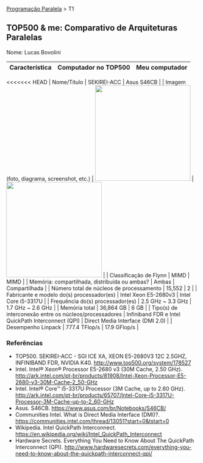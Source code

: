 [Programação Paralela](https://github.com/AndreaInfUFSM/elc139-2016a) > T1

TOP500 & me: Comparativo de Arquiteturas Paralelas
--------------------------------------------------

Nome: Lucas Bovolini

| Característica                                            | Computador no TOP500  | Meu computador  |
| --------------------------------------------------------- | --------------------- | --------------- |
<<<<<<< HEAD
| Nome/Título                                               | SEKIREI-ACC                      | Asus S46CB                |
| Imagem (foto, diagrama, screenshot, etc.)                 | <img src="http://ep.yimg.com/ay/yhst-10634168652522/4xg0f28796-lenovo-intel-xeon-e5-2680-v3-2-5ghz-30mb-cache-12-core-processor-6.png" height="250" width="250"> |  <img src="https://www.asus.com/media/global/products/4NCrBoVHxzty7brJ/P_500.jpg" height="250" width="250"> |
| Classificação de Flynn                                    | MIMD                      | MIMD                |
| Memória: compartilhada, distribuída ou ambas?             | Ambas                     |  Compartilhada               |
| Número total de núcleos de processamento                  | 15,552                       |  2               |
| Fabricante e modelo do(s) processador(es)                 | Intel Xeon E5-2680v3                      | Intel Core i5-3317U                |
| Frequência do(s) processador(es)                          | 2.5 GHz ~ 3.3 GHz                      | 1.7 GHz ~ 2.6 GHz                |
| Memória total                                             | 36,864 GB                      |  6 GB               |
| Tipo(s) de interconexão entre os núcleos/processadores    | Infiniband FDR e Intel QuickPath Interconnect (QPI)                     | Direct Media Interface (DMI 2.0)                |
| Desempenho Linpack                                        | 777.4 TFlop/s                      |  17.9 GFlop/s              |

### Referências
- TOP500. SEKIREI-ACC - SGI ICE XA, XEON E5-2680V3 12C 2.5GHZ, INFINIBAND FDR, NVIDIA K40. http://www.top500.org/system/178527
- Intel. Intel® Xeon® Processor E5-2680 v3 
(30M Cache, 2.50 GHz). http://ark.intel.com/pt-br/products/81908/Intel-Xeon-Processor-E5-2680-v3-30M-Cache-2_50-GHz
- Intel. Intel® Core™ i5-3317U Processor 
(3M Cache, up to 2.60 GHz). http://ark.intel.com/pt-br/products/65707/Intel-Core-i5-3317U-Processor-3M-Cache-up-to-2_60-GHz
- Asus. S46CB. https://www.asus.com/br/Notebooks/S46CB/
- Communities Intel. What is Direct Media Interface (DMI)?. https://communities.intel.com/thread/13051?start=0&tstart=0
- Wikipedia. Intel QuickPath Interconnect. https://en.wikipedia.org/wiki/Intel_QuickPath_Interconnect
- Hardware Secrets. Everything You Need to Know About The QuickPath Interconnect (QPI). http://www.hardwaresecrets.com/everything-you-need-to-know-about-the-quickpath-interconnect-qpi/
